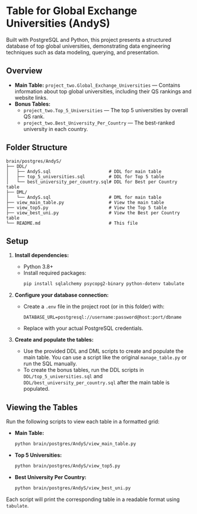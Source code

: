 # Table for Global Exchange Universities (AndyS)

Built with PostgreSQL and Python, this project presents a structured database of top global universities, demonstrating data engineering techniques such as data modeling, querying, and presentation.

## Overview

- **Main Table:** `project_two.Global_Exchange_Universities` — Contains information about top global universities, including their QS rankings and website links.
- **Bonus Tables:**
  - `project_two.Top_5_Universities` — The top 5 universities by overall QS rank.
  - `project_two.Best_University_Per_Country` — The best-ranked university in each country.

## Folder Structure

```
brain/postgres/AndyS/
├── DDL/
│   ├── AndyS.sql                      # DDL for main table
│   ├── top_5_universities.sql         # DDL for Top 5 table
│   └── best_university_per_country.sql# DDL for Best per Country table
├── DML/
│   └── AndyS.sql                      # DML for main table
├── view_main_table.py                 # View the main table
├── view_top5.py                       # View the Top 5 table
├── view_best_uni.py                   # View the Best per Country table
└── README.md                          # This file
```

## Setup

1. **Install dependencies:**
   - Python 3.8+
   - Install required packages:
     ```sh
     pip install sqlalchemy psycopg2-binary python-dotenv tabulate
     ```
2. **Configure your database connection:**
   - Create a `.env` file in the project root (or in this folder) with:
     ```
     DATABASE_URL=postgresql://username:password@host:port/dbname
     ```
   - Replace with your actual PostgreSQL credentials.

3. **Create and populate the tables:**
   - Use the provided DDL and DML scripts to create and populate the main table. You can use a script like the original `manage_table.py` or run the SQL manually.
   - To create the bonus tables, run the DDL scripts in `DDL/top_5_universities.sql` and `DDL/best_university_per_country.sql` after the main table is populated.

## Viewing the Tables

Run the following scripts to view each table in a formatted grid:

- **Main Table:**
  ```sh
  python brain/postgres/AndyS/view_main_table.py
  ```
- **Top 5 Universities:**
  ```sh
  python brain/postgres/AndyS/view_top5.py
  ```
- **Best University Per Country:**
  ```sh
  python brain/postgres/AndyS/view_best_uni.py
  ```

Each script will print the corresponding table in a readable format using `tabulate`.